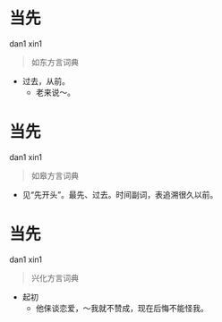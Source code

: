 # 当先
dan1 xin1
> 如东方言词典
- 过去，从前。
  - 老来说～。

# 当先
dan1 xin1
> 如皋方言词典
- 见“先开头”。最先、过去。时间副词，表追溯很久以前。

# 当先
dan1 xin1
> 兴化方言词典
- 起初
  - 他俫谈恋爱，～我就不赞成，现在后悔不能怪我。
